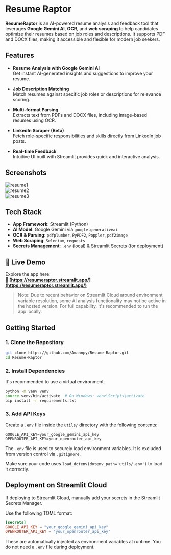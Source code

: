 # Resume Raptor

**ResumeRaptor** is an AI-powered resume analysis and feedback tool that leverages **Google Gemini AI**, **OCR**, and **web scraping** to help candidates optimize their resumes based on job roles and descriptions. It supports PDF and DOCX files, making it accessible and flexible for modern job seekers.

## Features

- **Resume Analysis with Google Gemini AI**  
  Get instant AI-generated insights and suggestions to improve your resume.

- **Job Description Matching**  
  Match resumes against specific job roles or descriptions for relevance scoring.

- **Multi-format Parsing**  
  Extracts text from PDFs and DOCX files, including image-based resumes using OCR.

- **LinkedIn Scraper (Beta)**  
  Fetch role-specific responsibilities and skills directly from LinkedIn job posts.

- **Real-time Feedback**  
  Intuitive UI built with Streamlit provides quick and interactive analysis.

## Screenshots

![resume1](https://github.com/user-attachments/assets/522fa145-de5c-4531-9ffe-c94085bf883d)  
![resume2](https://github.com/user-attachments/assets/91f481c0-8dd1-4554-bbff-ddcade8f9676)  
![resume3](https://github.com/user-attachments/assets/21cb7cc0-2b31-4bae-84e7-a89b3858fa57)

## Tech Stack

- **App Framework**: Streamlit (Python)
- **AI Model**: Google Gemini via `google.generativeai`
- **OCR & Parsing**: `pdfplumber`, `PyPDF2`, `Poppler`, `pdf2image`
- **Web Scraping**: `Selenium`, `requests`
- **Secrets Management**: `.env` (local) & Streamlit Secrets (for deployment)

## 🚀 Live Demo

Explore the app here:  
**🔗 [https://resumeraptor.streamlit.app/](https://resumeraptor.streamlit.app/)**

> Note: Due to recent behavior on Streamlit Cloud around environment variable resolution, some AI analysis functionality may not be active in the hosted version. For full capability, it's recommended to run the app locally.

## Getting Started

### 1. Clone the Repository
```bash
git clone https://github.com/Amannpy/Resume-Raptor.git
cd Resume-Raptor
```

### 2. Install Dependencies
It's recommended to use a virtual environment.
```bash
python -m venv venv
source venv/bin/activate  # On Windows: venv\Scripts\activate
pip install -r requirements.txt
```

### 3. Add API Keys
Create a `.env` file inside the `utils/` directory with the following contents:
```env
GOOGLE_API_KEY=your_google_gemini_api_key
OPENROUTER_API_KEY=your_openrouter_api_key
```

The `.env` file is used to securely load environment variables. It is excluded from version control via `.gitignore`.

Make sure your code uses `load_dotenv(dotenv_path='utils/.env')` to load it correctly.

## Deployment on Streamlit Cloud

If deploying to Streamlit Cloud, manually add your secrets in the Streamlit Secrets Manager.

Use the following TOML format:
```toml
[secrets]
GOOGLE_API_KEY = "your_google_gemini_api_key"
OPENROUTER_API_KEY = "your_openrouter_api_key"
```

These are automatically injected as environment variables at runtime. You do not need a `.env` file during deployment.
